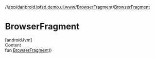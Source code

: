 //[app](../../index.md)/[danbroid.ipfsd.demo.ui.www](../index.md)/[BrowserFragment](index.md)/[BrowserFragment](-browser-fragment.md)



# BrowserFragment  
[androidJvm]  
Content  
fun [BrowserFragment](-browser-fragment.md)()  



